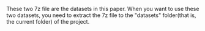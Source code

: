 These two 7z file are the datasets in this paper.
When you want to use these two datasets, you need to extract the 7z file to the "datasets" folder(that is, the current folder) of the project.
